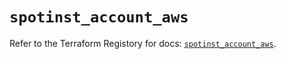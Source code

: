 # `spotinst_account_aws`

Refer to the Terraform Registory for docs: [`spotinst_account_aws`](https://registry.terraform.io/providers/spotinst/spotinst/1.149.0/docs/resources/account_aws).
